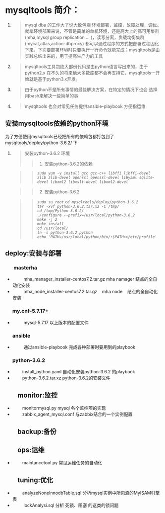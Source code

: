 
# mysqltools 简介：
1. >mysql dba 的工作大了说大致包涵 环境部署，监控，故障处理，调优。就拿环境部署来说，不管是简单的单机环境，还是高大上的高可用集群(mha,mysql group replication ... )，读写分离，负载均衡集群(mycat,atlas,action-dbproxy) 都可以通过程序的方式把部署过程固化下来，下次要部署环境时只要执行一行命令就能完成；mysqltools是由实践总结出来的，用于提高生产力的工具

2. >mysqltools工具包绝大部份代码是由python语言写出来的，由于python2.x 在不久的将来绝大多数库都不会再支持它，mysqltools一开始就是基于python3.x开发。

3. >由于python不是所有事情的最佳解决方案，在特定的情况下也会
选择用bash来解决一些简单的事

4. >mysqltools 也会对常见任务提供ansible-playbook 方便指运维


## 安装mysqltools依赖的python环境
为了方便使用mysqltools已经把所有的依赖包都打包到了mysqltools/deploy/python-3.6.2/ 下
1. >安装python-3.6.2 环境
    >>1. 安装python-3.6.2的依赖 

    >> *`sudo yum -y install gcc gcc-c++ libffi libffi-devel zlib zlib-devel openssl openssl-devel libyaml sqlite-devel libxml2 libxslt-devel libxml2-devel`*

    >>2. 安装python-3.6.2 

    >> *`sudo su root`*
    >> *`cd mysqltools/deploy/python-3.6.2`*</br>
    >> *`tar -xvf python-3.6.2.tar.xz -C /tmp/ `*</br>
    >> *`cd /tmp/Python-3.6.2/`*</br>
    >> *`./configure --prefix=/usr/local/python-3.6.2 `*</br>
    >> *`make -j 2`*</br>
    >> *`make install`*</br>
    >> *`cd /usr/local/`*</br>
    >> *`ln -s python-3.6.2 python`*</br>
    >> *`echo 'PATH=/usr/local/python/bin/:$PATH>>/etc/profile'`*

## deploy:安装与部署
###        masterha
+          mha_manager_installer-centos7.2.tar.gz mha namager 结点的全自动化安装
+          mha_node_installer-centos7.2.tar.gz    mha node    结点的全自动化安装
###        my.cnf-5.7.17+
+          mysql-5.7.17 以上版本的配置文件
###        ansible
+          通过ansible-playbook 完成各种部署时要用到的playbook
###        python-3.6.2
+          install_python.yaml 自动化安装python-3.6.2 的playbook
+          python-3.6.2.tar.xz python-3.6.2的安装文件

##         monitor:监控
+          monitormysql.py mysql 各个监控项的实现
+          zabbix_agent_mysql.conf 与zabbix结合的一个实例配置

##         backup:备份
##         ops:运维
+          maintancetool.py 常见运维任务的自动化
##         tuning:优化
+          analyzeNoneInnodbTable.sql 分析mysql实例中所包涵的MyISAM引擎表
+          lockAnalysi.sql 分析 死锁、阻塞 的这类的锁问题

